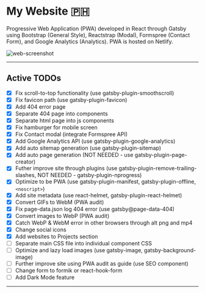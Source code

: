 # My Website :philippines:

Progressive Web Application (PWA) developed in React through Gatsby using Bootstrap (General Style), Reactstrap (Modal), Formspree (Contact Form), and Google Analytics (Analytics). PWA is hosted on Netlify.

![web-screenshot](https://user-images.githubusercontent.com/50670255/71799172-8fee4580-3022-11ea-9b20-d216a9e35990.png)

---

## Active TODOs

- [x] Fix scroll-to-top functionality (use gatsby-plugin-smoothscroll)
- [x] Fix favicon path (use gatsby-plugin-favicon)
- [x] Add 404 error page
- [x] Separate 404 page into components
- [x] Separate html page into js components
- [x] Fix hamburger for mobile screen
- [x] Fix Contact modal (integrate Formspree API)
- [x] Add Google Analytics API (use gatsby-plugin-google-analytics)
- [x] Add auto sitemap generation (use gatsby-plugin-sitemap)
- [x] Add auto page generation (NOT NEEDED - use gatsby-plugin-page-creator)
- [x] Futher improve site through plugins (use gatsby-plugin-remove-trailing-slashes, NOT NEEDED - gatsby-plugin-nprogress)
- [x] Optimize to be PWA (use gatsby-plugin-manifest, gatsby-plugin-offline, `<noscript>`)
- [x] Add site metadata (use react-helmet, gatsby-plugin-react-helmet)
- [x] Convert GIFs to WebM (PWA audit)
- [x] Fix page-data.json log 404 error (use gatsby@page-data-404)
- [x] Convert images to WebP (PWA audit)
- [x] Catch WebP & WebM error in other browsers through alt png and mp4
- [x] Change social icons
- [x] Add websites to Projects section
- [ ] Separate main CSS file into individual component CSS
- [ ] Optimize and lazy load images (use gatsby-image, gatsby-background-image)
- [ ] Further improve site using PWA audit as guide (use SEO component)
- [ ] Change form to formik or react-hook-form
- [ ] Add Dark Mode feature

---
